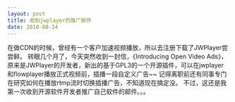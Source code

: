 ```yaml
---
layout: post
title: 收到jwplayer的推广邮件
date: 2010-08-24
---
```


在做CDN的时候，曾经有一个客户加速视频播放，所以去注册下载了JWPlayer尝尝鲜。
转眼几个月了，今天突然收到一封信，《Introducing Open Video Ads》，原来是JWPlayer的开发者，新出的基于GPL3的一个开源插件，可以在jwplayer和flowplayer播放正式视频前，插播一段自定义广告~~
记得离职前还有同事专门在研究如何在播放rtmp流时切换插播广告，不知道现在搞定没。
不过，这还是我第一次收到开源软件开发者推广自己软件的邮件。。。

